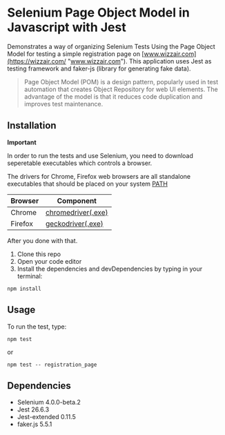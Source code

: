 # Selenium Page Object Model in Javascript with Jest


Demonstrates a way of organizing Selenium Tests Using the Page Object Model for testing a simple registration page on [www.wizzair.com](https://wizzair.com/ "www.wizzair.com").
This application uses Jest as testing framework and faker-js (library for generating fake data).

> Page Object Model (POM) is a design pattern, popularly used in test automation that creates Object Repository for web UI elements. The advantage of the model is that it reduces code duplication and improves test maintenance.


## Installation

**Important**

In order to run the tests and use Selenium, you need to download  seperetable executables which controls a browser.

The drivers for Chrome, Firefox web browsers are all standalone executables that should be placed on your system [PATH](http://en.wikipedia.org/wiki/PATH_%28variable%29 "PATH")


| Browser  | Component |
| ------------- | ------------- |
| Chrome  | [	chromedriver(.exe)](http://chromedriver.storage.googleapis.com/index.html "chromedriver")  |
| Firefox  | [geckodriver(.exe)](https://github.com/mozilla/geckodriver/releases/ "geckodriver(.exe)")  |


After you done with that.

1. Clone this repo
2. Open your code editor
3. Install the dependencies and devDependencies by typing in your terminal:

```
npm install
```

## Usage 

To run the test, type:

```
npm test
```
or
```
npm test -- registration_page
```





## Dependencies
- Selenium 4.0.0-beta.2
- Jest 26.6.3
- Jest-extended 0.11.5
- faker.js 5.5.1
